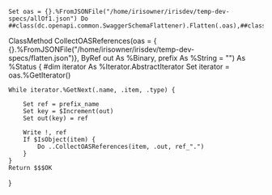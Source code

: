 
```
Set oas = {}.%FromJSONFile("/home/irisowner/irisdev/temp-dev-specs/allOf1.json") Do ##class(dc.openapi.common.SwaggerSchemaFlattener).Flatten(.oas),##class(%JSON.Formatter).%New().Format(oas)
```


ClassMethod CollectOASReferences(oas = { {}.%FromJSONFile("/home/irisowner/irisdev/temp-dev-specs/flatten.json")}, ByRef out As %Binary, prefix As %String = "") As %Status
{
    #dim iterator As %Iterator.AbstractIterator
    Set iterator = oas.%GetIterator()
    
    While iterator.%GetNext(.name, .item, .type) {
        
        Set ref = prefix_name 
        Set key = $Increment(out)
        Set out(key) = ref

        Write !, ref
        If $IsObject(item) {
            Do ..CollectOASReferences(item, .out, ref_".")
        }
    }
    Return $$$OK
}